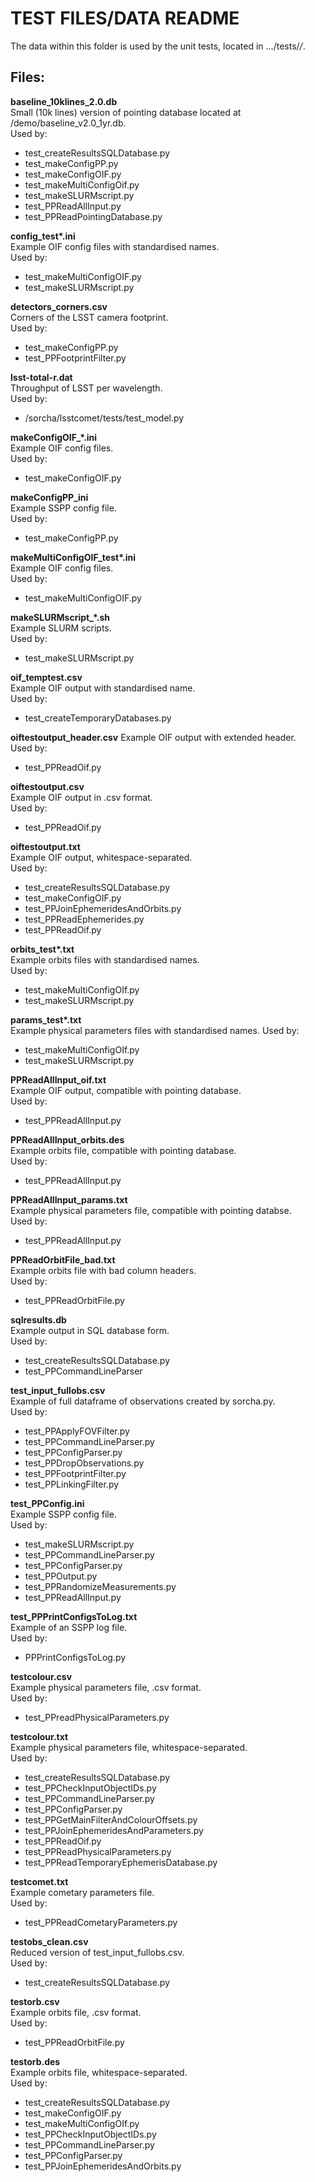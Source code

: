# TEST FILES/DATA README

The data within this folder is used by the unit tests, located in .../tests/*/*.

## Files:

**baseline_10klines_2.0.db**  
Small (10k lines) version of pointing database located at /demo/baseline_v2.0_1yr.db.  
Used by:  
- test_createResultsSQLDatabase.py
- test_makeConfigPP.py  
- test_makeConfigOIF.py  
- test_makeMultiConfigOif.py  
- test_makeSLURMscript.py  
- test_PPReadAllInput.py  
- test_PPReadPointingDatabase.py

**config_test\*.ini**  
Example OIF config files with standardised names.  
Used by:  
- test_makeMultiConfigOIF.py  
- test_makeSLURMscript.py

**detectors_corners.csv**  
Corners of the LSST camera footprint.  
Used by:  
- test_makeConfigPP.py  
- test_PPFootprintFilter.py

**lsst-total-r.dat**  
Throughput of LSST per wavelength.  
Used by:  
- /sorcha/lsstcomet/tests/test_model.py

**makeConfigOIF_*.ini**  
Example OIF config files.  
Used by:  
- test_makeConfigOIF.py

**makeConfigPP_ini**  
Example SSPP config file.  
Used by:  
- test_makeConfigPP.py

**makeMultiConfigOIF_test\*.ini**  
Example OIF config files.  
Used by:  
- test_makeMultiConfigOIF.py

**makeSLURMscript_*.sh**  
Example SLURM scripts.  
Used by:  
- test_makeSLURMscript.py

**oif_temptest.csv**  
Example OIF output with standardised name.  
Used by:  
- test_createTemporaryDatabases.py

**oiftestoutput_header.csv**
Example OIF output with extended header.  
Used by:  
- test_PPReadOif.py

**oiftestoutput.csv**  
Example OIF output in .csv format.  
Used by:  
- test_PPReadOif.py

**oiftestoutput.txt**  
Example OIF output, whitespace-separated.  
Used by:  
- test_createResultsSQLDatabase.py  
- test_makeConfigOIF.py  
- test_PPJoinEphemeridesAndOrbits.py  
- test_PPReadEphemerides.py  
- test_PPReadOif.py

**orbits_test\*.txt**  
Example orbits files with standardised names.  
Used by:  
- test_makeMultiConfigOIf.py  
- test_makeSLURMscript.py

**params_test\*.txt**  
Example physical parameters files with standardised names.
Used by:  
- test_makeMultiConfigOIf.py  
- test_makeSLURMscript.py

**PPReadAllInput_oif.txt**  
Example OIF output, compatible with pointing database.  
Used by:  
- test_PPReadAllInput.py

**PPReadAllInput_orbits.des**  
Example orbits file, compatible with pointing database.  
Used by:  
- test_PPReadAllInput.py

**PPReadAllInput_params.txt**  
Example physical parameters file, compatible with pointing databse.  
Used by:  
- test_PPReadAllInput.py

**PPReadOrbitFile_bad.txt**  
Example orbits file with bad column headers.  
Used by:  
- test_PPReadOrbitFile.py

**sqlresults.db**  
Example output in SQL database form.  
Used by:  
- test_createResultsSQLDatabase.py  
- test_PPCommandLineParser

**test_input_fullobs.csv**  
Example of full dataframe of observations created by sorcha.py.  
Used by: 
- test_PPApplyFOVFilter.py   
- test_PPCommandLineParser.py  
- test_PPConfigParser.py  
- test_PPDropObservations.py  
- test_PPFootprintFilter.py  
- test_PPLinkingFilter.py

**test_PPConfig.ini**  
Example SSPP config file.  
Used by:  
- test_makeSLURMscript.py  
- test_PPCommandLineParser.py  
- test_PPConfigParser.py  
- test_PPOutput.py  
- test_PPRandomizeMeasurements.py 
- test_PPReadAllInput.py

**test_PPPrintConfigsToLog.txt**  
Example of an SSPP log file.  
Used by:  
- PPPrintConfigsToLog.py

**testcolour.csv**  
Example physical parameters file, .csv format.  
Used by:  
- test_PPreadPhysicalParameters.py

**testcolour.txt**  
Example physical parameters file, whitespace-separated.  
Used by:  
- test_createResultsSQLDatabase.py  
- test_PPCheckInputObjectIDs.py  
- test_PPCommandLineParser.py  
- test_PPConfigParser.py  
- test_PPGetMainFilterAndColourOffsets.py  
- test_PPJoinEphemeridesAndParameters.py  
- test_PPReadOif.py  
- test_PPReadPhysicalParameters.py  
- test_PPReadTemporaryEphemerisDatabase.py

**testcomet.txt**  
Example cometary parameters file.  
Used by:  
- test_PPReadCometaryParameters.py

**testobs_clean.csv**  
Reduced version of test_input_fullobs.csv.  
Used by:  
- test_createResultsSQLDatabase.py

**testorb.csv**  
Example orbits file, .csv format.  
Used by:  
- test_PPReadOrbitFile.py

**testorb.des**  
Example orbits file, whitespace-separated.  
Used by:  
- test_createResultsSQLDatabase.py  
- test_makeConfigOIF.py  
- test_makeMultiConfigOIf.py  
- test_PPCheckInputObjectIDs.py  
- test_PPCommandLineParser.py  
- test_PPConfigParser.py  
- test_PPJoinEphemeridesAndOrbits.py
